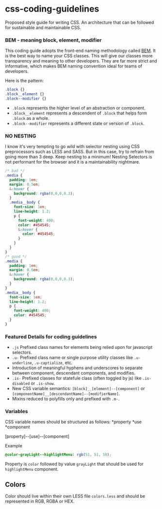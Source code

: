 # css-coding-guidelines
Proposed style guide for writing CSS.  An architecture that can be followed for sustainable and maintainable CSS.

### BEM - meaning block, element, modifier
This coding guide adopts the front-end naming methodology called [BEM](https://en.bem.info/).  It is the best 
way to name your CSS classes. This will give our classes more transparency and meaning to other developers.  They
are far more strict and informative, which makes BEM naming convention ideal for teams of developers.

Here is the pattern:
```css
.block {}
.block__element {}
.block--modifier {}
```

* ```.block``` represents the higher level of an abstraction or component.
* ```.block__element``` represents a descendent of ```.block``` that helps form ```.block``` as a whole.
* ```.block--modifier``` represents a different state or version of ```.block```.

### NO NESTING
I know it's very tempting to go wild with selector nesting using CSS preprocessors such as LESS and SASS.  But in
this case, try to refrain from going more than 3 deep.  Keep nesting to a minimum!  Nesting Selectors is not
performant for the browser and it is a maintainability nightmare.

```css
/* bad */
.media {
  padding: 1em;
  margin: 0.5em;
  &:hover {
    background: rgba(0,0,0,0.3);
  }
  .media__body {
    font-size: 1em;
    line-height: 1.2;
    p {
      font-weight: 400;
      color: #454545;
      &:hover {
        color: #454545;
      }
    }
  }
}
/* good */
.media {
  padding: 1em;
  margin: 0.5em;
  &:hover {
    background: rgba(0,0,0,0.3);
  }
}
.media__body {
  font-size: 1em;
  line-height: 1.2;
  p {
    font-weight: 400;
    color: #454545;
  }
}
```

### Featured Details for coding guidelines
* ```.js``` Prefixed class names for elements being relied upon for javascript selectors.
* ```.u-``` Prefixed class name or single purpose utility classes like ```.u-underline```, ```.u-captialize```, etc.
* Introduction of meaningful hyphens and underscores to separate between component, descendant components, and modifies.
* ```.is-``` Prefixed classes for statefule class (often toggled by js) like ```.is-disabled``` or ```.is-show```.
* New CSS variable semantics: ```[block]__[element]--[component]``` or ```[componentName]__[descendantName]--[modifierName]```.
* Mixins reduced to polyfills only and prefixed with ```.m-```.


### Variables

CSS variable names should be structured as follows:
*property
*use
*component

[property]--[use]--[component]

Example
```css
@color-grayLight--highlightMenu: rgb(51, 51, 50);
```

Property is ```color``` followed by value ```grayLight``` that should be used for ```highlightMenu``` component.

## Colors
Color should live within their own LESS file ```colors.less``` and should be represented in RGB, RGBA or HEX.  







